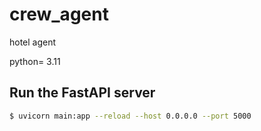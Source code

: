 # crew_agent
hotel agent


python= 3.11

## Run the FastAPI server

```bash
$ uvicorn main:app --reload --host 0.0.0.0 --port 5000
```
